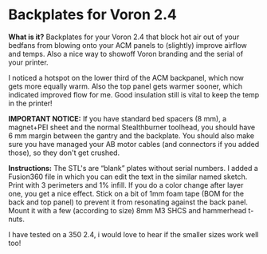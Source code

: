 # Backplates for Voron 2.4
**What is it?**
Backplates for your Voron 2.4 that block hot air out of your bedfans from blowing onto your ACM panels to (slightly) improve airflow and temps. Also a nice way to showoff Voron branding and the serial of your printer.

I noticed a hotspot on the lower third of the ACM backpanel, which now gets more equally warm. Also the top panel gets warmer sooner, which indicated improved flow for me. Good insulation still is vital to keep the temp in the printer! 

**IMPORTANT NOTICE:**
If you have standard bed spacers (8 mm), a magnet+PEI sheet and the normal Stealthburner toolhead, you should have 6 mm margin between the gantry and the backplate. 
You should also make sure you have managed your AB motor cables (and connectors if you added those), so they don't get crushed.

**Instructions:**
The STL's are “blank” plates without serial numbers. I added a Fusion360 file in which you can edit the text in the similar named sketch. 
Print with 3 perimeters and 1% infill. If you do a color change after layer one, you get a nice effect. 
Stick on a bit of 1mm foam tape (BOM for the back and top panel) to prevent it from resonating against the back panel.
Mount it with a few (according to size) 8mm M3 SHCS and hammerhead t-nuts.

I have tested on a 350 2.4, i would love to hear if the smaller sizes work well too! 
